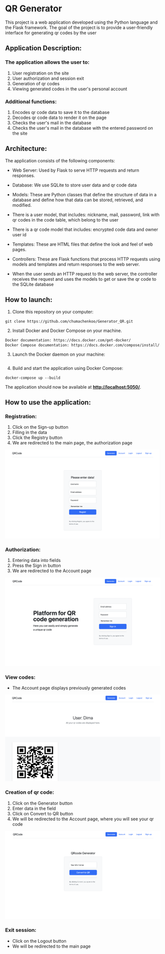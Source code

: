 # QR Generator

This project is a web application developed using the Python language and the Flask framework. The goal of the project is to provide a user-friendly interface for generating qr codes by the user

## **Application Description:**

### The application allows the user to:

1. User registration on the site 
2. User authorization and session exit 
3. Generation of qr codes 
4. Viewing generated codes in the user's personal account

### Additional functions:

1. Encodes qr code data to save it to the database 
2. Decodes qr code data to render it on the page 
3. Checks the user's mail in the database 
4. Checks the user's mail in the database with the entered password on the site

## **Architecture:**

The application consists of the following components:

- Web Server: Used by Flask to serve HTTP requests and return responses.
- Database: We use SQLite to store user data and qr code data
- Models: These are Python classes that define the structure of data in a database and define how that data can be stored, retrieved, and modified.
- There is a user model, that includes: nickname, mail, password, link with qr codes in the code table, which belong to the user
- There is a qr code model that includes: encrypted code data and owner user id
- Templates: These are HTML files that define the look and feel of web pages.
- Controllers: These are Flask functions that process HTTP requests using models and templates and return responses to the web server.

- When the user sends an HTTP request to the web server, the controller receives the request and uses the models to get or save the qr code to the SQLite database

## **How to launch:**

1. Clone this repository on your computer:

```
git clone https://github.com/chumachenkoo/Generator_QR.git
```

2. Install Docker and Docker Compose on your machine.

```
Docker documentation: https://docs.docker.com/get-docker/
Docker Compose documentation: https://docs.docker.com/compose/install/
```

3. Launch the Docker daemon on your machine:
    
    ```
4. Build and start the application using Docker Compose:

```
docker-compose up --build
```


The application should now be available at **[http://localhost:5050/](http://localhost:5050/)**.

## **How to use the application:**

### Registration:

1. Click on the Sign-up button 
2. Filling in the data 
3. Click the Registry button 
4. We are redirected to the main page, the authorization page

![alt text](static/images/Untitled.png)

### Authorization:

1. Entering data into fields 
2. Press the Sign in button 
3. We are redirected to the Account page

![alt text](static/images/Untitled1.png)

### View codes:

- The Account page displays previously generated codes

![alt text](static/images/Untitled2.png)

### Creation of qr code:

1. Click on the Generator button 
2. Enter data in the field 
3. Click on Convert to QR button 
4. We will be redirected to the Account page, where you will see your qr code

![alt text](static/images/Untitled3.png)

### Exit session:

- Click on the Logout button 
- We will be redirected to the main page